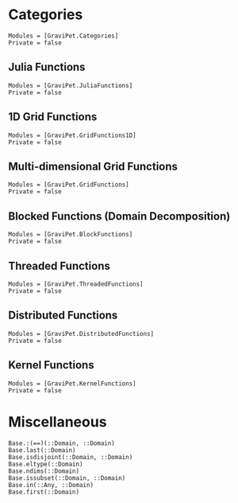 # Categories
```@autodocs
Modules = [GraviPet.Categories]
Private = false
```

## Julia Functions
```@autodocs
Modules = [GraviPet.JuliaFunctions]
Private = false
```
## 1D Grid Functions
```@autodocs
Modules = [GraviPet.GridFunctions1D]
Private = false
```
## Multi-dimensional Grid Functions
```@autodocs
Modules = [GraviPet.GridFunctions]
Private = false
```
## Blocked Functions (Domain Decomposition)
```@autodocs
Modules = [GraviPet.BlockFunctions]
Private = false
```
## Threaded Functions
```@autodocs
Modules = [GraviPet.ThreadedFunctions]
Private = false
```
## Distributed Functions
```@autodocs
Modules = [GraviPet.DistributedFunctions]
Private = false
```
## Kernel Functions
```@autodocs
Modules = [GraviPet.KernelFunctions]
Private = false
```

# Miscellaneous
```@docs
Base.:(==)(::Domain, ::Domain)
Base.last(::Domain)
Base.isdisjoint(::Domain, ::Domain)
Base.eltype(::Domain)
Base.ndims(::Domain)
Base.issubset(::Domain, ::Domain)
Base.in(::Any, ::Domain)
Base.first(::Domain)
```
